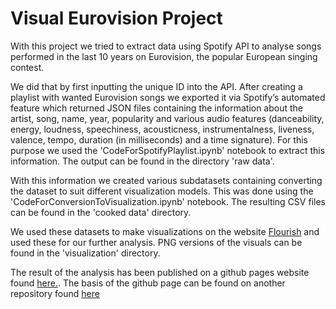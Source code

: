 # Visual Eurovision Project

With this project we tried to extract data using Spotify API to analyse songs performed in the last 10 years on Eurovision, the popular European singing contest. 

We did that by first inputting the unique ID into the API. After creating a playlist with wanted Eurovision songs we exported it via Spotify’s automated feature which returned JSON files containing the information about the artist, song, name, year, popularity and various audio features (danceability, energy, loudness, speechiness, acousticness, instrumentalness, liveness, valence, tempo, duration (in milliseconds) and a time signature). For this purpose we used the 'CodeForSpotifyPlaylist.ipynb' notebook to extract this information. The output can be found in the directory 'raw data'.

With this information we created various subdatasets containing converting the dataset to suit different visualization models. This was done using the 'CodeForConversionToVisualization.ipynb' notebook. The resulting CSV files can be found in the 'cooked data' directory.

We used these datasets to make visualizations on the website [Flourish](https://flourish.studio/examples/) and used these for our further analysis. PNG versions of the visuals can be found in the 'visualization' directory.

The result of the analysis has been published on a github pages website found [here.](https://juantieme.github.io/project.html). 
The basis of the github page can be found on another repository found [here](https://github.com/juantieme/juantieme.github.io)

